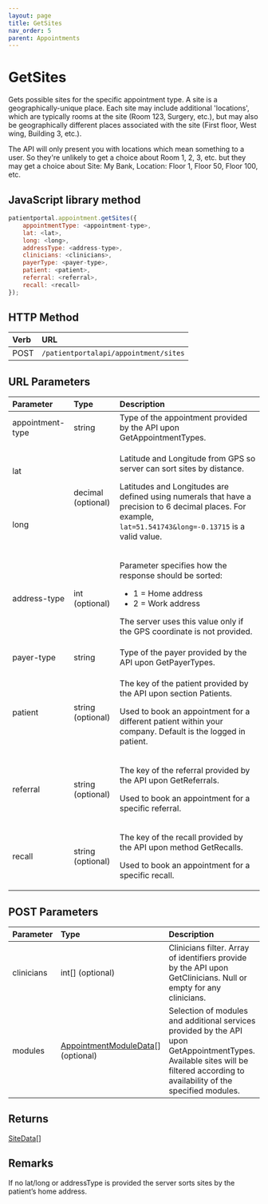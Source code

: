 ```yaml
---
layout: page
title: GetSites
nav_order: 5
parent: Appointments
---
```


# GetSites

Gets possible sites for the specific appointment type. A site is a geographically-unique place. Each site may include additional 'locations', which are typically rooms at the site (Room 123, Surgery, etc.), but may also be geographically different places associated with the site (First floor, West wing, Building 3, etc.).

The API will only present you with locations which mean something to a user. So they're unlikely to get a choice about Room 1, 2, 3, etc. but they may get a choice about Site: My Bank, Location: Floor 1, Floor 50, Floor 100, etc.

## JavaScript library method

```javascript
patientportal.appointment.getSites({
    appointmentType: <appointment-type>,
    lat: <lat>,
    long: <long>,
    addressType: <address-type>,
    clinicians: <clinicians>,
    payerType: <payer-type>,
    patient: <patient>,
    referral: <referral>,
    recall: <recall>
});
```

## HTTP Method

| Verb | URL                                               |
|:-----|:--------------------------------------------------|
| POST | `/patientportalapi/appointment/sites` |

## URL Parameters

<table>
    <thead>
        <tr>
            <th style="text-align: left">Parameter</th>
            <th style="text-align: left">Type</th>
            <th style="text-align: left">Description</th>
        </tr>
    </thead>
    <tbody>
        <tr>
            <td>appointment-type</td>
            <td>string</td>
            <td>Type of the appointment provided by the API upon GetAppointmentTypes.</td>
        </tr>
        <tr>
            <td>lat</td>
            <td rowspan="2">
                <p>decimal (optional)</p>
            </td>
            <td rowspan="2">
                <p>Latitude and Longitude from GPS so server can sort sites by distance.</p>
                <p>
                    Latitudes and Longitudes are defined using numerals that have a precision to 6 decimal places.
                    For example, <code>lat=51.541743&amp;long=-0.13715</code> is a valid value.</p>
            </td>
        </tr>
        <tr>
            <td>long</td>
        </tr>
        <tr>
            <td>address-type</td>
            <td>int (optional)</td>
            <td>
                <p>Parameter specifies how the response should be sorted:</p>
                <ul>
                    <li>1 = Home address</li>
                    <li>2 = Work address</li>
                </ul>
                <p>The server uses this value only if the GPS coordinate is not provided.</p>
            </td>
        </tr>
        <tr>
            <td>payer-type</td>
            <td>string</td>
            <td>Type of the payer provided by the API upon GetPayerTypes.</td>
        </tr>
        <tr>
            <td>patient</td>
            <td>string (optional)</td>
            <td>
                <p>The key of the patient provided by the API upon section Patients.</p>
                <p>Used to book an appointment for a different patient within your company. Default is the logged in
                    patient.</p>
            </td>
        </tr>
        <tr>
            <td>referral</td>
            <td>string (optional)</td>
            <td>
                <p>The key of the referral provided by the API upon GetReferrals.</p>
                <p>Used to book an appointment for a specific referral.</p>
            </td>
        </tr>
        <tr>
            <td>recall</td>
            <td>string (optional)</td>
            <td>
                <p>The key of the recall provided by the API upon method GetRecalls.</p>
                <p>Used to book an appointment for a specific recall.</p>
            </td>
        </tr>
    </tbody>
</table>

## POST Parameters

| Parameter | Type   | Description                                                 |
|:----------|:-------|:------------------------------------------------------------|
| clinicians | int[] (optional) | Clinicians filter. Array of identifiers provide by the API upon GetClinicians. Null or empty for any clinicians. |
| modules | [AppointmentModuleData](../objects-and-data-types/appointmentmoduledata)[] (optional) | Selection of modules and additional services provided by the API upon GetAppointmentTypes. Available sites will be filtered according to availability of the specified modules. |

## Returns

[SiteData](../objects-and-data-types/sitedata)[]

## Remarks

If no lat/long or addressType is provided the server sorts sites by the patient’s home address.
